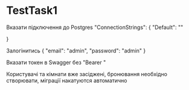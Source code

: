 # TestTask1

Вказати підключення до Postgres
  "ConnectionStrings": {
    "Default": ""

  }

Залогінитись 
{
  "email": "admin",
  "password": "admin"
}

Вказати токен в Swagger без "Bearer "

Користувачі та кімнати вже засіджені, бронювання необхідно створювати, міграції накатуются автоматично

